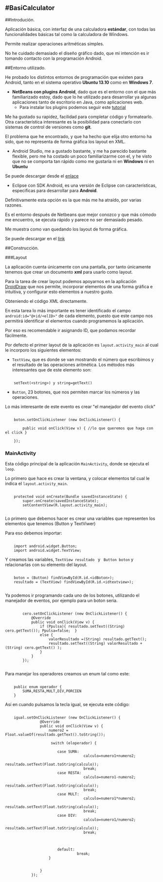 #BasiCalculator
-------------

##Introdución.

Aplicación básica, con interfaz de una calculadora **estándar**, con todas las funcionalidades básicas tal como la calculadora de Windows.

Permite realizar operaciones aritméticas simples.

No he cuidado demasiado el diseño gráfico dado, que mi intención es ir tomando contacto con la programación Android.

##Entorno utilizado.

He probado los distintos entornos de programación que existen para Android, tanto en el sistema operativo **Ubuntu 13.10** como en **Windows 7**.


- **NetBeans con plugins Android**, dado que es el entorno con el que más familiarizado estoy, dado que lo he utilizado para desarrollar ya algunas aplicaciones tanto  de escritorio en Java, como aplicaciones web.
	- Para instalar los plugins podemos seguir este [tutorial](http://tarjuccino.com/tutoriales/desarrollo-movil/configuracion-del-android-sdk-en-netbeans-7/)

Me ha gustado su rapidez, facilidad para completar código y formatearlo.
Otra característica interesante es la posibilidad para conectarlo con sistemas de control de versiones como **git**.

El problema que he encontrado, y que ha hecho que elija otro entorno ha sido, que no representa de forma gráfica los layout en XML.


- Android Studio, me a gustado bastante, y me ha parecido bastante flexible, pero me ha costado un poco familiarizarme con el, y he visto que no se comporta tan rápido como me gustaría ni en **Windows** ni en **Ubuntu**

Se puede descargar desde el [enlace](http://developer.android.com/sdk/installing/studio.html)

- Eclipse con SDK Android, es una versión de Eclipse con características, especificas para desarrollar para **Android**. 

Definitivamente esta opción es la que más me ha atraído, por varias razones.

Es el entorno después de Netbeans que mejor conozco y que más cómodo me encuentro, se ejecuta rápido y parece no ser demasiado pesado.

Me muestra como van quedando los layout de forma gráfica.

Se puede descargar en el [link](http://developer.android.com/sdk/index.html)


##Construcción.

###Layout

La aplicación cuenta únicamente con una pantalla, por tanto únicamente tenemos que crear un documento **xml** para usarlo como  layout.

 Para la tarea de crear layout podemos apoyarnos en la aplicación [DroidDraw](http://www.droiddraw.org/) que nos permite, incorporar elementos de una forma gráfica e intuitiva, y configurar esto elementos a nuestro gusto.

Obteniendo el código XML directamente.

En esta tarea lo más importante es tener identificado el campo `` android:id="@+id/<elID>"`` de cada elemento, puesto que este campo nos permitirá identificar el elementos cuando programemos la aplicación.

Por eso es recomendable ir asignando ID, que podamos recordar fácilmente.

Por defecto el primer layout de la aplicación es ``layout.activity_main`` al cual le incorporo los siguientes elementos:

- ``TextView``, que es donde se van mostrando el número que escribimos y el resultado de las operaciones aritmética.
Los métodos más interesantes que de este elemento son:

~~~

	setText(<string>) y string=getText()

~~~

- ``Button``, 23 botones, que nos permiten marcar los números y las operaciones.

Lo más interesante de este evento es crear "el manejador del evento click"

~~~

	boton.setOnClickListener (new OnClickListener() {
	
		public void onClick(View v) { //lo que queremos que haga con el click }
	
	});

~~~

### MainActivity

Esta código principal de la aplicación ``MainActivity``, donde se ejecuta el ``loop``.

Lo primero que hace es crear la ventana, y colocar elementos tal cual le indica el ``layout.activity_main``.

~~~

    protected void onCreate(Bundle savedInstanceState) {
        super.onCreate(savedInstanceState);
        setContentView(R.layout.activity_main);
 
~~~

Lo primero que debemos hacer es crear una variables que representen los elementos que tenemos (Button y TextViwer)

Para eso debemos importar:

~~~

	import android.widget.Button;
	import android.widget.TextView;

~~~

Y creamos las variables, ``TextView resultado `` y `` Button boton`` y relacionarlas con su elemento del layout.

~~~

	boton = (Button) findViewById(R.id.<idBoton>);
	resultado = (TextView) findViewById(R.id.<idtextview>);
 
~~~

Ya podemos ir programando cada uno de los botones, utilizando el manejador de eventos, por ejemplo para un boton seria.

~~~

        cero.setOnClickListener (new OnClickListener() {
			@Override
			public void onClick(View v) {
				if (Ppulsa){ resultado.setText((String) cero.getText()); Ppulsa=false;  }
				else {
					valorResultado =(String) resultado.getText();
					resultado.setText((String) valorResultado + (String) cero.getText() );
				}
			}
        });
 
~~~


Para manejar los operadores creamos un enum tal como este:

~~~

	public enum operador {
		SUMA,RESTA,MULT,DIV,PORCIEN
	}

~~~

Así en cuando pulsamos la tecla igual, se ejecuta este código:

~~~

	igual.setOnClickListener (new OnClickListener() {
				@Override
				public void onClick(View v) {
					numero2 = Float.valueOf(resultado.getText().toString());
					
					 switch (eloperador) {
					 
			            case SUMA: 
			            			calculo=numero1+numero2;
			            			resultado.setText(Float.toString(calculo));
			            			break;
			            case RESTA:
					            	calculo=numero1-numero2;
			            			resultado.setText(Float.toString(calculo));
			            			break;
			            case MULT: 
					            	calculo=numero1*numero2;
			            			resultado.setText(Float.toString(calculo));
			            			break;
			            case DIV:  
					            	calculo=numero1/numero2;
			            			resultado.setText(Float.toString(calculo));
			            			break;
			            			
			            
			           
			            default: 
			                     break;
			        }
					
					
				}
	        });

~~~

